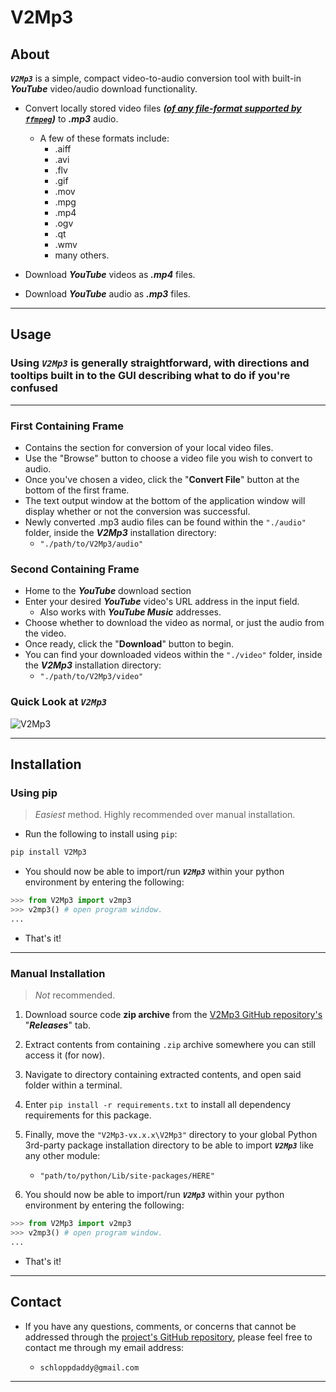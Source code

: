 # V2Mp3

## About

**_`V2Mp3`_** is a simple, compact video-to-audio conversion tool with built-in _**YouTube**_ video/audio download functionality.

- Convert locally stored video files _**([of any file-format supported by `ffmpeg`](https://ffmpeg.org/general.html#Video-Codecs))**_ to _**.mp3**_ audio.

  - A few of these formats include:
    - .aiff
    - .avi
    - .flv
    - .gif
    - .mov
    - .mpg
    - .mp4
    - .ogv
    - .qt
    - .wmv
    - many others.

- Download _**YouTube**_ videos as _**.mp4**_ files.

- Download _**YouTube**_ audio as _**.mp3**_ files.

---

## Usage

### Using _**`V2Mp3`**_ is generally straightforward, with directions and tooltips built in to the GUI describing what to do if you're confused

---

### **First Containing Frame**

- Contains the section for conversion of your local video files.
- Use the "Browse" button to choose a video file you wish to convert to audio.
- Once you've chosen a video, click the "**Convert File**" button at the bottom of the first frame.
- The text output window at the bottom of the application window will display whether or not the conversion was successful.
- Newly converted .mp3 audio files can be found within the `"./audio"` folder, inside the _**V2Mp3**_ installation directory:
  - `"./path/to/V2Mp3/audio"`

### **Second Containing Frame**

- Home to the _**YouTube**_ download section
- Enter your desired _**YouTube**_ video's URL address in the input field.
  - Also works with _**YouTube Music**_ addresses.
- Choose whether to download the video as normal, or just the audio from the video.
- Once ready, click the "**Download**" button to begin.
- You can find your downloaded videos within the `"./video"` folder, inside the _**V2Mp3**_ installation directory:
  - `"./path/to/V2Mp3/video"`

### Quick Look at _**`V2Mp3`**_

![V2Mp3](./docs/v2mp3_photo.png)

---

## Installation

### Using pip

> _Easiest_ method. Highly recommended over manual installation.

- Run the following to install using `pip`:

```python
pip install V2Mp3
```

- You should now be able to import/run _**`V2Mp3`**_ within your python environment by entering the following:

```python
>>> from V2Mp3 import v2mp3
>>> v2mp3() # open program window.
...
```

- That's it!

---

### Manual Installation

> _Not_ recommended.

1. Download source code **zip archive** from the [V2Mp3 GitHub repository's](https://github.com/schlopp96/V2Mp3) "_**Releases**_" tab.

2. Extract contents from containing `.zip` archive somewhere you can still access it (for now).

3. Navigate to directory containing extracted contents, and open said folder within a terminal.

4. Enter `pip install -r requirements.txt` to install all dependency requirements for this package.

5. Finally, move the `"V2Mp3-vx.x.x\V2Mp3"` directory to your global Python 3rd-party package installation directory to be able to import _**`V2Mp3`**_ like any other module:

   - `"path/to/python/Lib/site-packages/HERE"`

6. You should now be able to import/run _**`V2Mp3`**_ within your python environment by entering the following:

```python
>>> from V2Mp3 import v2mp3
>>> v2mp3() # open program window.
...
```

- That's it!

---

## Contact

- If you have any questions, comments, or concerns that cannot be addressed through the [project's GitHub repository](https://github.com/schlopp96/V2Mp3), please feel free to contact me through my email address:

  - `schloppdaddy@gmail.com`

---
